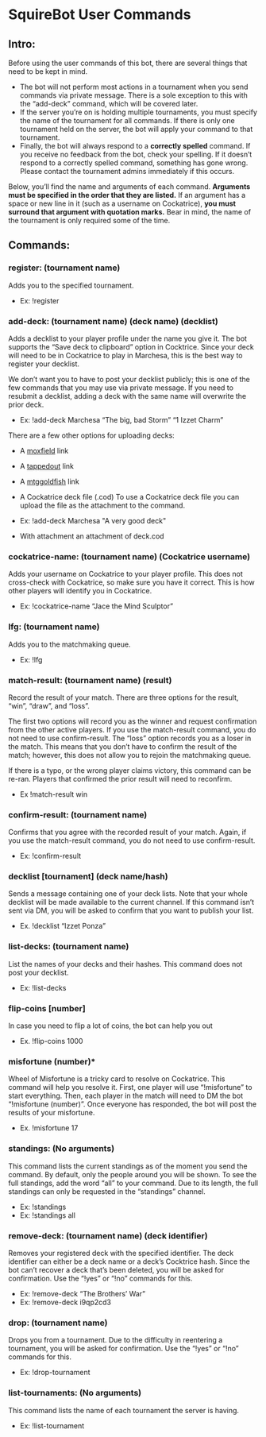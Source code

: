 # SquireBot User Commands
## Intro:
Before using the user commands of this bot, there are several things that need to be kept in mind. 
- The bot will not perform most actions in a tournament when you send commands via private message. There is a sole exception to this with the “add-deck” command, which will be covered later.
- If the server you’re on is holding multiple tournaments, you must specify the name of the tournament for all commands. If there is only one tournament held on the server, the bot will apply your command to that tournament.
- Finally, the bot will always respond to a **correctly spelled** command. If you receive no feedback from the bot, check your spelling. If it doesn’t respond to a correctly spelled command, something has gone wrong. Please contact the tournament admins immediately if this occurs.

Below, you’ll find the name and arguments of each command. **Arguments must be specified in the order that they are listed.** If an argument has a space or new line in it (such as a username on Cockatrice), **you must surround that argument with quotation marks.** Bear in mind, the name of the tournament is only required some of the time.
## Commands:
### register: (tournament name)

Adds you to the specified tournament.
- Ex: !register

### add-deck: (tournament name) (deck name) (decklist)

Adds a decklist to your player profile under the name you give it. The bot supports the “Save deck to clipboard” option in Cocktrice. Since your deck will need to be in Cockatrice to play in Marchesa, this is the best way to register your decklist.

We don’t want you to have to post your decklist publicly; this is one of the few commands that you may use via private message. If you need to resubmit a decklist, adding a deck with the same name will overwrite the prior deck.

- Ex: !add-deck Marchesa “The big, bad Storm” “1 Izzet Charm”

There are a few other options for uploading decks:
 - A [moxfield](https://www.moxfield.com/) link
 - A [tappedout](https://tappedout.net/) link
 - A [mtggoldfish](https://www.mtggoldfish.com/) link
 - A Cockatrice deck file (.cod)
 To use a Cockatrice deck file you can upload the file as the attachment to the command.
 
 - Ex: !add-deck Marchesa "A very good deck"
 - With attachment an attachment of deck.cod

### cockatrice-name: (tournament name) (Cockatrice username)

Adds your username on Cockatrice to your player profile. This does not cross-check with Cockatrice, so make sure you have it correct. This is how other players will identify you in Cockatrice.

- Ex: !cockatrice-name “Jace the Mind Sculptor”

### lfg: (tournament name)

Adds you to the matchmaking queue.

- Ex: !lfg

### match-result: (tournament name) (result)

Record the result of your match. There are three options for the result, “win”, “draw”, and “loss”.

The first two options will record you as the winner and request confirmation from the other active players. If you use the match-result command, you do not need to use confirm-result. The “loss” option records you as a loser in the match. This means that you don’t have to confirm the result of the match; however, this does not allow you to rejoin the matchmaking queue.

If there is a typo, or the wrong player claims victory, this command can be re-ran. Players that confirmed the prior result will need to reconfirm. 

- Ex !match-result win

### confirm-result: (tournament name)

Confirms that you agree with the recorded result of your match. Again, if you use the match-result command, you do not need to use confirm-result.

- Ex: !confirm-result

### decklist [tournament] (deck name/hash)

Sends a message containing one of your deck lists. Note that your whole decklist will be made available to the current channel. If this command isn’t sent via DM, you will be asked to confirm that you want to publish your list.

- Ex. !decklist “Izzet Ponza”

### list-decks: (tournament name)

List the names of your decks and their hashes. This command does not post your decklist.

- Ex: !list-decks

### flip-coins [number]

In case you need to flip a lot of coins, the bot can help you out

- Ex. !flip-coins 1000

### misfortune (number)*

Wheel of Misfortune is a tricky card to resolve on Cockatrice. This command will help you resolve it. First, one player will use “!misfortune” to start everything. Then, each player in the match will need to DM the bot “!misfortune (number)”. Once everyone has responded, the bot will post the results of your misfortune.

- Ex. !misfortune 17

### standings: (No arguments)

This command lists the current standings as of the moment you send the command. By default, only the people around you will be shown. To see the full standings, add the word “all” to your command. Due to its length, the full standings can only be requested in the “standings” channel.

- Ex: !standings
- Ex: !standings all

### remove-deck: (tournament name) (deck identifier)

Removes your registered deck with the specified identifier. The deck identifier can either be a deck name or a deck’s Cocktrice hash. Since the bot can’t recover a deck that’s been deleted, you will be asked for confirmation. Use the “!yes” or “!no” commands for this.

- Ex: !remove-deck “The Brothers’ War”
- Ex: !remove-deck i9qp2cd3

### drop: (tournament name)

Drops you from a tournament. Due to the difficulty in reentering a tournament, you will be asked for confirmation. Use the “!yes” or “!no” commands for this.

- Ex: !drop-tournament

### list-tournaments: (No arguments)

This command lists the name of each tournament the server is having.

- Ex: !list-tournament
